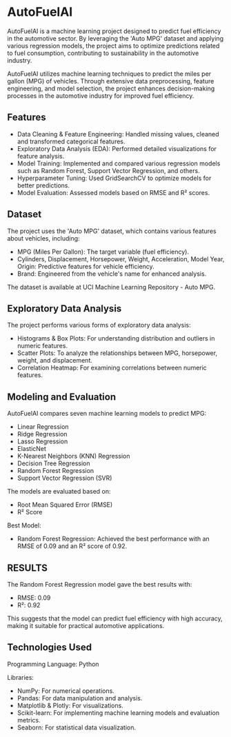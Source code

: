 
# AutoFuelAI

AutoFuelAI is a machine learning project designed to predict fuel efficiency in the automotive sector. By leveraging the 'Auto MPG' dataset and applying various regression models, the project aims to optimize predictions related to fuel consumption, contributing to sustainability in the automotive industry.

AutoFuelAI utilizes machine learning techniques to predict the miles per gallon (MPG) of vehicles. Through extensive data preprocessing, feature engineering, and model selection, the project enhances decision-making processes in the automotive industry for improved fuel efficiency.


## Features

- Data Cleaning & Feature Engineering: Handled missing values, cleaned and transformed categorical features.
- Exploratory Data Analysis (EDA): Performed detailed visualizations for feature analysis.
- Model Training: Implemented and compared various regression models such as Random Forest, Support Vector Regression, and others.
- Hyperparameter Tuning: Used GridSearchCV to optimize models for better predictions.
- Model Evaluation: Assessed models based on RMSE and R² scores.

## Dataset

The project uses the 'Auto MPG' dataset, which contains various features about vehicles, including:

- MPG (Miles Per Gallon): The target variable (fuel efficiency).
- Cylinders, Displacement, Horsepower, Weight, Acceleration, Model Year, Origin: Predictive features for vehicle efficiency.
- Brand: Engineered from the vehicle's name for enhanced analysis.

The dataset is available at UCI Machine Learning Repository - Auto MPG.
## Exploratory Data Analysis

The project performs various forms of exploratory data analysis:

- Histograms & Box Plots: For understanding distribution and outliers in numeric features.
- Scatter Plots: To analyze the relationships between MPG, horsepower, weight, and displacement.
- Correlation Heatmap: For examining correlations between numeric features.
## Modeling and Evaluation

AutoFuelAI compares seven machine learning models to predict MPG:

- Linear Regression
- Ridge Regression
- Lasso Regression
- ElasticNet
- K-Nearest Neighbors (KNN) Regression
- Decision Tree Regression
- Random Forest Regression
- Support Vector Regression (SVR)

The models are evaluated based on:

- Root Mean Squared Error (RMSE)
- R² Score

Best Model:

- Random Forest Regression: Achieved the best performance with an RMSE of 0.09 and an R² score of 0.92.
## RESULTS

The Random Forest Regression model gave the best results with:

- RMSE: 0.09
- R²: 0.92

This suggests that the model can predict fuel efficiency with high accuracy, making it suitable for practical automotive applications.
## Technologies Used

Programming Language: Python

Libraries:

- NumPy: For numerical operations.
- Pandas: For data manipulation and analysis.
- Matplotlib & Plotly: For visualizations.
- Scikit-learn: For implementing machine learning models and evaluation metrics.
- Seaborn: For statistical data visualization.